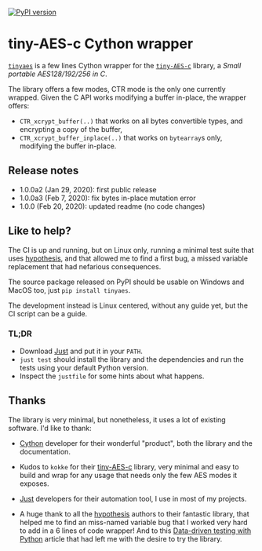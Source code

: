 [![PyPI version](https://badge.fury.io/py/tinyaes.svg)](https://pypi.org/project/tinyaes/)

# tiny-AES-c Cython wrapper

[`tinyaes`](https://github.com/naufraghi/tinyaes-py) is a few lines Cython
wrapper for the [`tiny-AES-c`](https://github.com/kokke/tiny-AES-c) library, a
_Small portable AES128/192/256 in C_.

The library offers a few modes, CTR mode is the only one currently wrapped.
Given the C API works modifying a buffer in-place, the wrapper offers:

- `CTR_xcrypt_buffer(..)` that works on all bytes convertible types, and
  encrypting a copy of the buffer,
- `CTR_xcrypt_buffer_inplace(..)` that works on `bytearray`s only, modifying
  the buffer in-place.

## Release notes

- 1.0.0a2 (Jan 29, 2020): first public release
- 1.0.0a3 (Feb 7, 2020): fix bytes in-place mutation error
- 1.0.0 (Feb 20, 2020): updated readme (no code changes)

## Like to help?

The CI is up and running, but on Linux only, running a minimal test suite that
uses [hypothesis](https://hypothesis.works), and that allowed me to find a
first bug, a missed variable replacement that had nefarious consequences.

The source package released on PyPI should be usable on Windows and MacOS too,
just `pip install tinyaes`.

The development instead is Linux centered, without any guide yet, but the CI
script can be a guide.

### TL;DR

- Download [Just](https://github.com/casey/just) and put it in your `PATH`.
- `just test` should install the library and the dependencies and run the tests
  using your default Python version.
- Inspect the `justfile` for some hints about what happens.

## Thanks

The library is very minimal, but nonetheless, it uses a lot of existing
software. I'd like to thank:

- [Cython](https://cython.org) developer for their wonderful "product", both
  the library and the documentation.

- Kudos to `kokke` for their [tiny-AES-c](https://github.com/kokke/tiny-AES-c)
  library, very minimal and easy to build and wrap for any usage that needs only
  the few AES modes it exposes.

- [Just](https://github.com/casey/just) developers for their automation tool,
  I use in most of my projects.

- A huge thank to all the [hypothesis](https://github.com/HypothesisWorks/hypothesis)
  authors to their fantastic library, that helped me to find an miss-named
  variable bug that I worked very hard to add in a 6 lines of code wrapper! And
  to this [Data-driven testing with Python](https://www.develer.com/en/data-driven-testing-with-python/)
  article that had left me with the desire to try the library.
